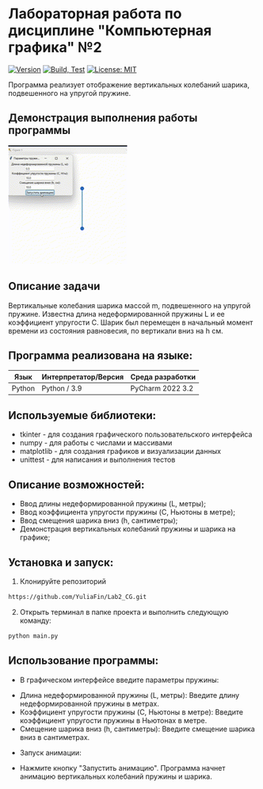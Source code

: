 # Лабораторная работа по дисциплине "Компьютерная графика" №2

[![Version](https://img.shields.io/badge/Version-0.1.1-blue.svg)](https://github.com/YuliaFin/Lab2_CG.git)
[![Build, Test](https://github.com/YuliaFin/Lab2_CG/actions/workflows/python-app.yml/badge.svg)](https://github.com/YuliaFin/Lab2_CG/actions/workflows/python-app.yml)
[![License: MIT ](https://img.shields.io/badge/License-MIT-violet.svg)](https://opensource.org/licenses/MIT)

Программа реализует отображение вертикальных колебаний шарика, подвешенного на упругой пружине.

## Демонстрация выполнения работы программы 
![Анимация](https://github.com/YuliaFin/Lab2_CG/blob/main/gif/Демонстрация%20работы%20программы.gif)

## Описание задачи
Вертикальные колебания шарика массой m, подвешенного на упругой пружине. Известна длина недеформированной пружины L и ее коэффициент упругости C.
Шарик был перемещен в начальный момент времени из состояния равновесия, по вертикали вниз на h см.

## Программа реализована на языке:

| Язык | Интерпретатор/Версия | Среда разработки | 
| ------ | ------ | ------ |
| Python | Python / 3.9 | PyCharm 2022 3.2 |

## Используемые библиотеки:
* tkinter - для создания графического пользовательского интерфейса
* numpy - для работы с числами и массивами
* matplotlib - для создания графиков и визуализации данных 
* unittest - для написания и выполнения тестов

## Описание возможностей:
- Ввод длины недеформированной пружины (L, метры); 
- Ввод коэффициента упругости пружины (C, Ньютоны в метре); 
- Ввод смещения шарика вниз (h, сантиметры); 
- Демонстрация вертикальных колебаний пружины и шарика на графике;

## Установка и запуск:
1. Клонируйте репозиторий
```sh
https://github.com/YuliaFin/Lab2_CG.git
```
2. Открыть терминал в папке проекта и выполнить следующую команду:
```sh
python main.py
```
## Использование программы:

* В графическом интерфейсе введите параметры пружины:
- Длина недеформированной пружины (L, метры): Введите длину недеформированной пружины в метрах.
- Коэффициент упругости пружины (C, Ньютоны в метре): Введите коэффициент упругости пружины в Ньютонах в метре.
- Смещение шарика вниз (h, сантиметры): Введите смещение шарика вниз в сантиметрах.
* Запуск анимации:
- Нажмите кнопку "Запустить анимацию". Программа начнет анимацию вертикальных колебаний пружины и шарика.
